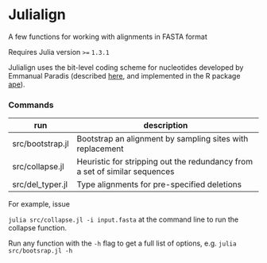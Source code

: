 # Julialign

A few functions for working with alignments in FASTA format

Requires Julia version `>=` `1.3.1`

Julialign uses the bit-level coding scheme for nucleotides developed by Emmanual Paradis (described [here](http://ape-package.ird.fr/misc/BitLevelCodingScheme.html), and implemented in the R package [ape](https://doi.org/10.1093/bioinformatics/btg412)).

### Commands



| run              | description                                                                        |
|------------------|------------------------------------------------------------------------------------|
| src/bootstrap.jl | Bootstrap an alignment by sampling sites with replacement                          |
| src/collapse.jl  | Heuristic for stripping out the redundancy from a set of similar sequences |
| src/del_typer.jl | Type alignments for pre-specified deletions                                        |


For example, issue

`julia src/collapse.jl -i input.fasta` at the command line to run the collapse function.

Run any function with the `-h` flag to get a full list of options, e.g. `julia src/bootsrap.jl -h`





